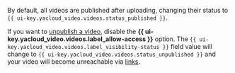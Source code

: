 By default, all videos are published after uploading, changing their status to `{{ ui-key.yacloud_video.videos.status_published }}`.

If you want to [unpublish a video](../../video/operations/video/unpublish.md), disable the **{{ ui-key.yacloud_video.videos.label_allow-access }}** option. The `{{ ui-key.yacloud_video.videos.label_visibility-status }}` field value will change to `{{ ui-key.yacloud_video.videos.status_unpublished }}` and your video will become unreachable via [links](../../video/operations/video/get-link.md).
